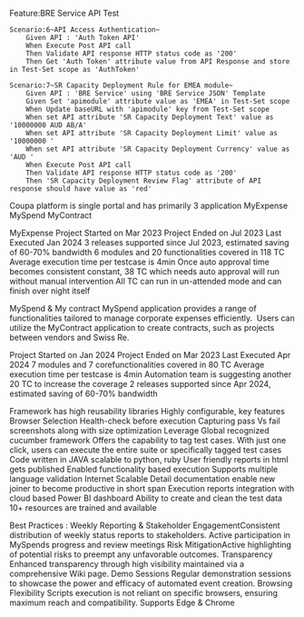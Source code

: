 Feature:BRE Service API Test 

	Scenario:6~API Access Authentication~
		Given API : 'Auth Token API'
		When Execute Post API call
		Then Validate API response HTTP status code as '200'
		Then Get 'Auth Token' attribute value from API Response and store in Test-Set scope as 'AuthToken'

	Scenario:7~SR Capacity Deployment Rule for EMEA module~
		Given API : 'BRE Service' using 'BRE Service JSON' Template
		Given Set 'apimodule' attribute value as 'EMEA' in Test-Set scope
		When Update baseURL with 'apimodule' key from Test-Set scope
		When set API attribute 'SR Capacity Deployment Text' value as '10000000 AUD AB/A'
		When set API attribute 'SR Capacity Deployment Limit' value as '10000000 '
		When set API attribute 'SR Capacity Deployment Currency' value as 'AUD '
		When Execute Post API call
		Then Validate API response HTTP status code as '200'
		Then 'SR Capacity Deployment Review Flag' attribute of API response should have value as 'red'

Coupa platform is single portal and has primarily 3 application
MyExpense
MySpend
MyContract

MyExpense
Project Started on Mar 2023
Project Ended on Jul 2023
Last Executed Jan 2024
3 releases supported since Jul 2023, estimated saving of 60-70% bandwidth
6 modules and 20 functionalities covered in 118 TC
Average execution time per testcase is 4min
Once auto approval time becomes consistent constant, 38 TC which needs auto approval will run without manual intervention
All TC can run in un-attended mode and can finish over night itself

MySpend & My contract
MySpend application provides a range of functionalities tailored to manage corporate expenses efficiently. 
Users can utilize the MyContract application to create contracts, such as projects between vendors and Swiss Re.

Project Started on Jan 2024
Project Ended on Mar 2023
Last Executed Apr 2024
7 modules and 7 corefunctionalities covered in 80 TC
Average execution time per testcase is 4min
Automation team is suggesting another 20 TC to increase the coverage
2 releases supported since Apr 2024, estimated saving of 60-70% bandwidth


Framework has high reusability libraries
Highly configurable, key features
Browser Selection
Health-check before execution
Capturing pass Vs fail screenshots along with size optimization
Leverage Global recognized cucumber framework
Offers the capability to tag test cases. With just one click, users can execute the entire suite or specifically tagged test cases
Code written in JAVA scalable to python, ruby
User friendly reports in html gets published 
Enabled functionality based execution
Supports multiple language validation
Internet Scalable 
Detail documentation enable new joiner to become productive in short span
Execution reports integration with cloud based Power BI dashboard
Ability to create and clean the test data
10+ resources are trained and available 


Best Practices :
Weekly Reporting & Stakeholder Engagement​
Consistent distribution of weekly status reports to stakeholders.​
Active participation in MySpends  progress and review meetings​
Risk Mitigation​
Active highlighting of potential risks to preempt any unfavorable outcomes.​
Transparency
Enhanced transparency through high visibility maintained via a comprehensive Wiki page.​
Demo Sessions​
Regular demonstration sessions to showcase the power and efficacy of automated event creation.​
Browsing Flexibility
Scripts execution is not reliant on specific browsers, ensuring maximum reach and compatibility. Supports Edge & Chrome​​​






